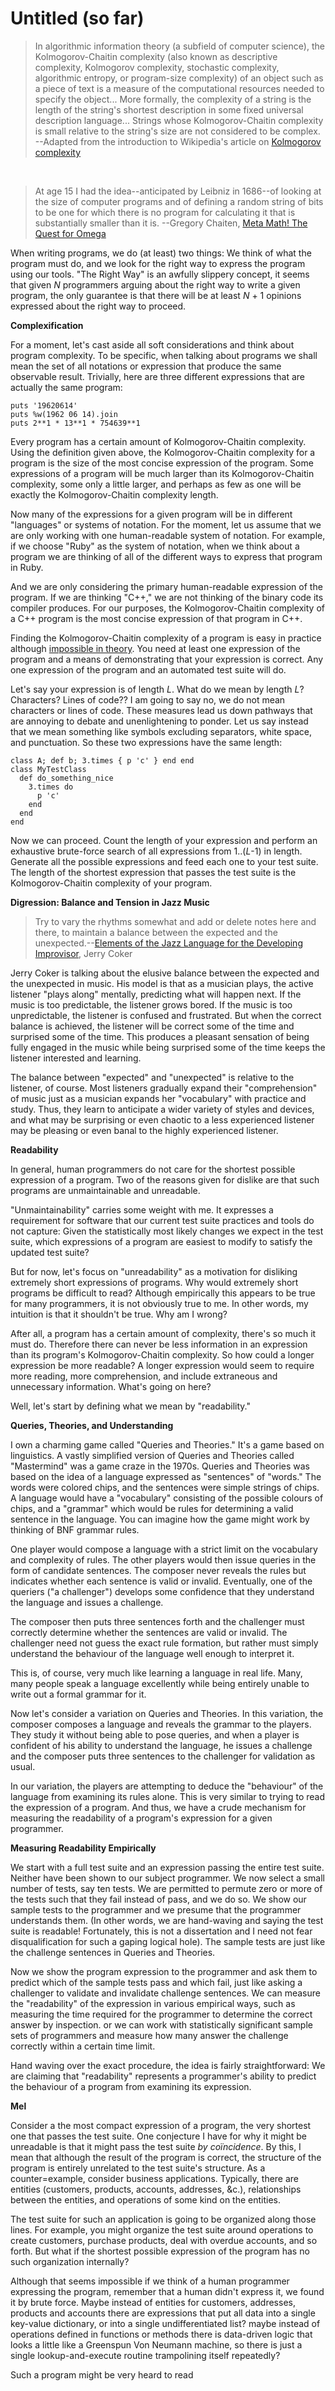 Untitled (so far)
===

> In algorithmic information theory (a subfield of computer science), the Kolmogorov-Chaitin complexity (also known as descriptive complexity, Kolmogorov complexity, stochastic complexity, algorithmic entropy, or program-size complexity) of an object such as a piece of text is a measure of the computational resources needed to specify the object... More formally, the complexity of a string is the length of the string's shortest description in some fixed universal description language... Strings whose Kolmogorov-Chaitin complexity is small relative to the string's size are not considered to be complex.  --Adapted from the introduction to Wikipedia's article on [Kolmogorov complexity](http://en.wikipedia.org/wiki/Kolmogorov_complexity)

&nbsp;
    
> At age 15 I had the idea--anticipated by Leibniz in 1686--of looking at the size of computer programs and of defining a random string of bits to be one for which there is no program for calculating it that is substantially smaller than it is. --Gregory Chaiten, [Meta Math! The Quest for Omega](http://www.amazon.com/gp/product/1400077974?ie=UTF8&amp;tag=raganwald001-20&amp;linkCode=as2&amp;camp=1789&amp;creative=390957&amp;creativeASIN=1400077974)

When writing programs, we do (at least) two things: We think of what the program must do, and we look for the right way to express the program using our tools. "The Right Way" is an awfully slippery concept, it seems that given *N* programmers arguing about the right way to write a given program, the only guarantee is that there will be at least *N* + 1 opinions expressed about the right way to proceed.

**Complexification**

For a moment, let's cast aside all soft considerations and think about program complexity. To be specific, when talking about programs we shall mean the set of all notations or expression that produce the same observable result. Trivially, here are three different expressions that are actually the same program:

    puts '19620614'
    puts %w(1962 06 14).join
    puts 2**1 * 13**1 * 754639**1

Every program has a certain amount of Kolmogorov-Chaitin complexity. Using the definition given above, the Kolmogorov-Chaitin complexity for a program is the size of the most concise expression of the program. Some expressions of a program will be much larger than its Kolmogorov-Chaitin complexity, some only a little larger, and perhaps as few as one will be exactly the Kolmogorov-Chaitin complexity length.

Now many of the expressions for a given program will be in different "languages" or systems of notation. For the moment, let us assume that we are only working with one human-readable system of notation. For example, if we choose "Ruby" as the system of notation, when we think about a program we are thinking of all of the different ways to express that program in Ruby.

And we are only considering the primary human-readable expression of the program. If we are thinking "C++," we are not thinking of the binary code its compiler produces. For our purposes, the Kolmogorov-Chaitin complexity of a C++ program is the most concise expression of that program in C++.

Finding the Kolmogorov-Chaitin complexity of a program is easy in practice although [impossible in theory](http://en.wikipedia.org/wiki/Halting_problem). You need at least one expression of the program and a means of demonstrating that your expression is correct. Any one expression of the program and an automated test suite will do.

Let's say your expression is of length *L*. What do we mean by length *L*? Characters? Lines of code?? I am going to say no, we do not mean characters or lines of code. These measures lead us down pathways that are annoying to debate and unenlightening to ponder. Let us say instead that we mean something like symbols excluding separators, white space, and punctuation. So these two expressions have the same length:

    class A; def b; 3.times { p 'c' } end end
    class MyTestClass
      def do_something_nice
        3.times do
          p 'c'
        end
      end
    end

Now we can proceed. Count the length of your expression and perform an exhaustive brute-force search of all expressions from 1..(*L*-1) in length. Generate all the possible expressions and feed each one to your test suite. The length of the shortest expression that passes the test suite is the Kolmogorov-Chaitin complexity of your program.

**Digression: Balance and Tension in Jazz Music**

> Try to vary the rhythms somewhat and add or delete notes here and there, to maintain a balance between the expected and the unexpected.--[Elements of the Jazz Language for the Developing Improvisor](http://www.amazon.com/gp/product/157623875X?ie=UTF8&tag=raganwald001-20&linkCode=as2&camp=1789&creative=390957&creativeASIN=157623875X), Jerry Coker

Jerry Coker is talking about the elusive balance between the expected and the unexpected in music. His model is that as a musician plays, the active listener "plays along" mentally, predicting what will happen next. If the music is too predictable, the listener grows bored. If the music is too unpredictable, the listener is confused and frustrated. But when the correct balance is achieved, the listener will be correct some of the time and surprised some of the time. This produces a pleasant sensation of being fully engaged in the music while being surprised some of the time keeps the listener interested and learning.

The balance between "expected" and "unexpected" is relative to the listener, of course. Most listeners gradually expand their "comprehension" of music just as a musician expands her "vocabulary" with practice and study. Thus, they learn to anticipate a wider variety of styles and devices, and what may be surprising or even chaotic to a less experienced listener may be pleasing or even banal to the highly experienced listener.

**Readability**

In general, human programmers do not care for the shortest possible expression of a program. Two of the reasons given for dislike are that such programs are unmaintainable and unreadable.

"Unmaintainability" carries some weight with me. It expresses a requirement for software that our current test suite practices and tools do not capture: Given the statistically most likely changes we expect in the test suite, which expressions of a program are easiest to modify to satisfy the updated test suite?

But for now, let's focus on "unreadability" as a motivation for disliking extremely short expressions of programs. Why would extremely short programs be difficult to read? Although empirically this appears to be true for many programmers, it is not obviously true to me. In other words, my intuition is that it shouldn't be true. Why am I wrong?

After all, a program has a certain amount of complexity, there's so much it must do. Therefore there can never be less information in an expression than its program's Kolmogorov-Chaitin complexity. So how could a longer expression be more readable? A longer expression would seem to require more reading, more comprehension, and include extraneous and unnecessary information. What's going on here?

Well, let's start by defining what we mean by "readability."

**Queries, Theories, and Understanding**

I own a charming game called "Queries and Theories." It's a game based on linguistics. A vastly simplified version of Queries and Theories called "Mastermind" was a game craze in the 1970s. Queries and Theories was based on the idea of a language expressed as "sentences" of "words." The words were colored chips, and the sentences were simple strings of chips. A language would have a "vocabulary" consisting of the possible colours of chips, and a "grammar" which would be rules for determining a valid sentence in the language. You can imagine how the game might work by thinking of BNF grammar rules.

One player would compose a language with a strict limit on the vocabulary and complexity of rules. The other players would then issue queries in the form of candidate sentences. The composer never reveals the rules but indicates whether each sentence is valid or invalid. Eventually, one of the queriers ("a challenger") develops some confidence that they understand the language and issues a challenge.

The composer then puts three sentences forth and the challenger must correctly determine whether the sentences are valid or invalid. The challenger need not guess the exact rule formation, but rather must simply understand the behaviour of the language well enough to interpret it.

This is, of course, very much like learning a language in real life. Many, many people speak a language excellently while being entirely unable to write out a formal grammar for it.

Now let's consider a variation on Queries and Theories. In this variation, the composer composes a language and reveals the grammar to the players. They study it without being able to pose queries, and when a player is confident of his ability to understand the language, he issues a challenge and the composer puts three sentences to the challenger for validation as usual.

In our variation, the players are attempting to deduce the "behaviour" of the language from examining its rules alone. This is very similar to trying to read the expression of a program. And thus, we have a crude mechanism for measuring the readability of a program's expression for a given programmer.

**Measuring Readability Empirically**

We start with a full test suite and an expression passing the entire test suite. Neither have been shown to our subject programmer. We now select a small number of tests, say ten tests. We are permitted to permute zero or more of the tests such that they fail instead of pass, and we do so. We show our sample tests to the programmer and we presume that the programmer understands them. (In other words, we are hand-waving and saying the test suite is readable! Fortunately, this is not a dissertation and I need not fear disqualification for such a gaping logical hole). The sample tests are just like the challenge sentences in Queries and Theories.

Now we show the program expression to the programmer and ask them to predict which of the sample tests pass and which fail, just like asking a challenger to validate and invalidate challenge sentences. We can measure the "readability" of the expression in various empirical ways, such as measuring the time required for the programmer to determine the correct answer by inspection. or we can work with statistically significant sample sets of programmers and measure how many answer the challenge correctly within a certain time limit.

Hand waving over the exact procedure, the idea is fairly straightforward: We are claiming that "readability" represents a programmer's ability to predict the behaviour of a program from examining its expression.

**Mel**

Consider a the most compact expression of a program, the very shortest one that passes the test suite. One conjecture I have for why it might be unreadable is that it might pass the test suite *by coïncidence*. By this, I mean that although the result of the program is correct, the structure of the program is entirely unrelated to the test suite's structure. As a counter=example, consider business applications. Typically, there are entities (customers, products, accounts, addresses, &c.), relationships between the entities, and operations of some kind on the entities.

The test suite for such an application is going to be organized along those lines. For example, you might organize the test suite around operations to create customers, purchase products, deal with overdue accounts, and so forth. But what if the shortest possible expression of the program has no such organization internally?

Although that seems impossible if we think of a human programmer expressing the program, remember that a human didn't express it, we found it by brute force. Maybe instead of entities for customers, addresses, products and accounts there are expressions that put all data into a single key-value dictionary, or into a single undifferentiated list? maybe instead of operations defined in functions or methods there is data-driven logic that looks a little like a Greenspun Von Neumann machine, so there is just a single lookup-and-execute routine trampolining itself repeatedly?

Such a program might be very heard to read